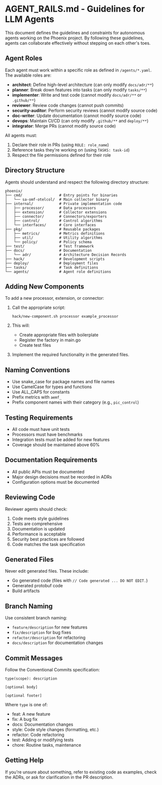 # AGENT_RAILS.md - Guidelines for LLM Agents

This document defines the guidelines and constraints for autonomous agents working on the Phoenix project. By following these guidelines, agents can collaborate effectively without stepping on each other's toes.

## Agent Roles

Each agent must work within a specific role as defined in `/agents/*.yaml`. The available roles are:

- **architect**: Define high-level architecture (can only modify `docs/adr/**`)
- **planner**: Break down features into tasks (can only modify `tasks/**`)
- **implementer**: Write and test code (cannot modify `docs/adr/**` or `.github/**`)
- **reviewer**: Review code changes (cannot push commits)
- **security-auditor**: Perform security reviews (cannot modify source code)
- **doc-writer**: Update documentation (cannot modify source code)
- **devops**: Maintain CI/CD (can only modify `.github/**` and `deploy/**`)
- **integrator**: Merge PRs (cannot modify source code)

All agents must:
1. Declare their role in PRs (using `ROLE: role_name`)
2. Reference tasks they're working on (using `TASKS: task-id`)
3. Respect the file permissions defined for their role

## Directory Structure

Agents should understand and respect the following directory structure:

```
phoenix/
├── cmd/                 # Entry points for binaries
│   └── sa-omf-otelcol/  # Main collector binary
├── internal/            # Private implementation code
│   ├── processor/       # Data processors
│   ├── extension/       # Collector extensions
│   ├── connector/       # Connectors/exporters
│   ├── control/         # Control algorithms
│   └── interfaces/      # Core interfaces
├── pkg/                 # Reusable packages
│   ├── metrics/         # Metrics definitions
│   ├── util/            # Utility algorithms
│   └── policy/          # Policy schema
├── test/                # Test framework
├── docs/                # Documentation
│   └── adr/             # Architecture Decision Records
├── hack/                # Development scripts
├── deploy/              # Deployment files
├── tasks/               # Task definitions
└── agents/              # Agent role definitions
```

## Adding New Components

To add a new processor, extension, or connector:

1. Call the appropriate script: 
   ```
   hack/new-component.sh processor example_processor
   ```

2. This will:
   - Create appropriate files with boilerplate
   - Register the factory in main.go
   - Create test files

3. Implement the required functionality in the generated files.

## Naming Conventions

- Use snake_case for package names and file names
- Use CamelCase for types and functions
- Use ALL_CAPS for constants
- Prefix metrics with `aemf_`
- Prefix component names with their category (e.g., `pic_control`)

## Testing Requirements

- All code must have unit tests
- Processors must have benchmarks
- Integration tests must be added for new features
- Coverage should be maintained above 60%

## Documentation Requirements

- All public APIs must be documented
- Major design decisions must be recorded in ADRs
- Configuration options must be documented

## Reviewing Code

Reviewer agents should check:

1. Code meets style guidelines
2. Tests are comprehensive
3. Documentation is updated
4. Performance is acceptable
5. Security best practices are followed
6. Code matches the task specification

## Generated Files

Never edit generated files. These include:

- Go generated code (files with `// Code generated ... DO NOT EDIT.`)
- Generated protobuf code
- Build artifacts

## Branch Naming

Use consistent branch naming:

- `feature/description` for new features
- `fix/description` for bug fixes
- `refactor/description` for refactoring
- `docs/description` for documentation changes

## Commit Messages

Follow the Conventional Commits specification:

```
type(scope): description

[optional body]

[optional footer]
```

Where `type` is one of:
- feat: A new feature
- fix: A bug fix
- docs: Documentation changes
- style: Code style changes (formatting, etc.)
- refactor: Code refactoring
- test: Adding or modifying tests
- chore: Routine tasks, maintenance

## Getting Help

If you're unsure about something, refer to existing code as examples, check the ADRs, or ask for clarification in the PR description.
